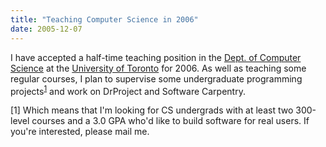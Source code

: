 ```yaml
---
title: "Teaching Computer Science in 2006"
date: 2005-12-07
---
```

I have accepted a half-time teaching position in the <a href="http://www.cs.utoronto.ca">Dept. of Computer Science</a> at the <a href="http://www.utoronto.ca">University of Toronto</a> for 2006.  As well as teaching some regular courses, I plan to supervise some undergraduate programming projects<sup><a href="#1">1</a></sup> and work on DrProject and Software Carpentry.

[<a name="1"></a>1] Which means that I'm looking for CS undergrads with at least two 300-level courses and a 3.0 GPA who'd like to build software for real users.  If you're interested, please mail me.
